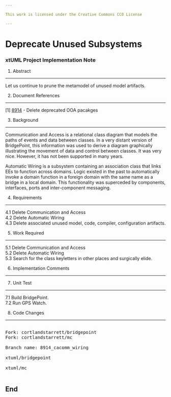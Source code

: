 ```yaml
---

This work is licensed under the Creative Commons CC0 License

---
```


# Deprecate Unused Subsystems
### xtUML Project Implementation Note


1. Abstract
-----------
Let us continue to prune the metamodel of unused model artifacts.

2. Document References
----------------------
[1] [8914](https://support.onefact.net/issues/8914) - Delete deprecated OOA pacakges  

3. Background
-------------
Communication and Access is a relational class diagram that models the
paths of events and data between classes.  In a very distant version of
BridgePoint, this information was used to derive a diagram graphically
illustrating the movement of data and control between classes.  It was
very nice.  However, it has not been supported in many years.

Automatic Wiring is a subsystem containing an association class that
links EEs to function across domains.  Logic existed in the past to
automatically invoke a domain function in a foreign domain with the same
name as a bridge in a local domain.  This functionality was superceded
by components, interfaces, ports and inter-component messaging.

4. Requirements
---------------
4.1 Delete Communication and Access  
4.2 Delete Automatic Wiring  
4.3 Delete associated unused model, code, compiler, configuration artifacts.

5. Work Required
----------------
5.1 Delete Communication and Access  
5.2 Delete Automatic Wiring  
5.3 Search for the class keyletters in other places and surgically elide.  
  
6. Implementation Comments
--------------------------
  
7. Unit Test
------------
7.1 Build BridgePoint.  
7.2 Run GPS Watch.  

8. Code Changes
---------------
<pre>

Fork: cortlandstarrett/bridgepoint
Fork: cortlandstarrett/mc

Branch name: 8914_cacomm_wiring

xtuml/bridgepoint

xtuml/mc

</pre>

End
---

